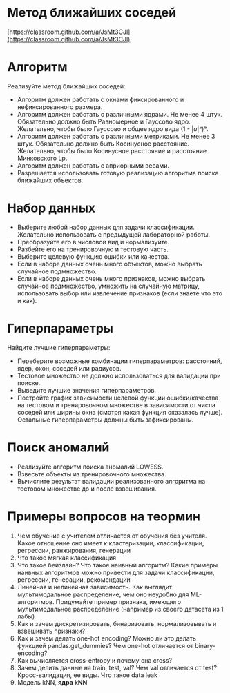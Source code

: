# Метод ближайших соседей

[https://classroom.github.com/a/JsMt3CJl](https://classroom.github.com/a/JsMt3CJl) 

# Алгоритм

Реализуйте метод ближайших соседей:

* Алгоритм должен работать с окнами фиксированного и нефиксированного размера.  
* Алгоритм должен работать с различными ядрами. Не менее 4 штук. Обязательно должно быть Равномерное и Гауссово ядро. Желательно, чтобы было Гауссово и общее ядро вида (1 \- |*u*|*ᵃ*)*ᵇ*.  
* Алгоритм должен работать с различными метриками. Не менее 3 штук. Обязательно должно быть Косинусное расстояние. Желательно, чтобы было Косинусное расстояние и расстояние Минковского Lp.  
* Алгоритм должен работать с априорными весами.  
* Разрешается использовать готовую реализацию алгоритма поиска ближайших объектов.

# Набор данных

* Выберите любой набор данных для задачи классификации. Желательно использовать с предыдущей лабораторной работы.  
* Преобразуйте его в числовой вид и нормализуйте.  
* Разбейте его на тренировочную и тестовую часть.  
* Выберите целевую функцию ошибки или качества.  
* Если в наборе данных очень много объектов, можно выбрать случайное подмножество.  
* Если в наборе данных очень много признаков, можно выбрать случайное подмножество, умножить на случайную матрицу, использовать выбор или извлечение признаков (если знаете что это и как).

# Гиперпараметры

Найдите лучшие гиперпараметры:

* Переберите возможные комбинации гиперпараметров: расстояний, ядер, окон, соседей или радиусов.  
* Тестовое множество не должно использоваться для валидации при поиске.  
* Выведите лучшие значения гиперпараметров.  
* Постройте график зависимости целевой функции ошибки/качества на тестовом и тренировочном множестве в зависимости от числа соседей или ширины окна (смотря какая функция оказалась лучше). Остальные гиперпараметры должны быть зафиксированы.

# Поиск аномалий

* Реализуйте алгоритм поиска аномалий LOWESS.  
* Взвесьте объекты из тренировочного множества.  
* Вычислите результат валидации реализованного алгоритма на тестовом множестве до и после взвешивания.

# Примеры вопросов на теормин

1. Чем обучение с учителем отличается от обучения без учителя. Какое отношение оно имеет к кластеризации, классификации, регрессии, ранжирования, генерации  
2. Что такое мягкая классификация  
3. Что такое бейзлайн? Что такое наивный алгоритм? Какие примеры наивных алгоритмов можно привести для задачи классификации, регрессии, генерации, рекомендации  
4. Линейная и нелинейная зависимость. Как выглядит мультимодальное распределение, чем оно неудобно для ML-алгоритмов. Придумайте пример признака, имеющего мультимодальное распределение (например из своего датасета из 1 лабы)  
5. Как и зачем дискретизировать, бинаризовать, нормализовывать и взвешивать признаки?   
6. Как и зачем делать one-hot encoding? Можно ли это делать функцией pandas.get\_dummies? Чем one-hot отличается от binary-encoding?  
7. Как вычисляется cross-entropy и почему она cross?  
8. Зачем делить данные на train, test, val? Чем val отличается от test? Кросс-валидация, ее виды. Что такое data leak  
9. Модель kNN, **ядра kNN**

